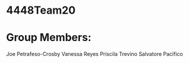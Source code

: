 # 4448Team20
# Group Members:
Joe Petrafeso-Crosby
Vanessa Reyes
Priscila Trevino
Salvatore Pacifico
